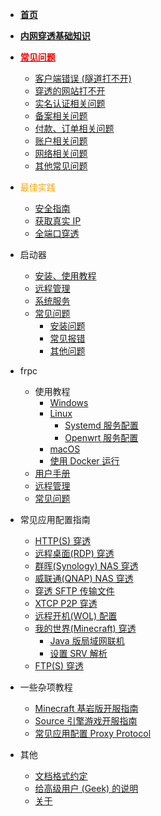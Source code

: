 - [**首页**](/HOME)

- [<b style="font-size: var(--bodyFontSize);">内网穿透基础知识</b>](/basics)

- <a href="/#/faq"><b style="color: red;font-size: var(--bodyFontSize);">常见问题</b></a>

  - [客户端错误 (隧道打不开)](/faq/client-error)
  - [穿透的网站打不开](/faq/site-inaccessible)
  - [实名认证相关问题](/faq/realname)
  - [备案相关问题](/faq/beian)
  - [付款、订单相关问题](/faq/payment)
  - [账户相关问题](/faq/account)
  - [网络相关问题](/faq/network)
  - [其他常见问题](/faq/misc)

- <span style="color: orange;">最佳实践</span>
  - [安全指南](/bestpractice/security)
  - [获取真实 IP](/bestpractice/realip)
  - [全端口穿透](/bestpractice/vpn)

- 启动器
  - [安装、使用教程](/launcher/usage)
  - [远程管理](/launcher/remote)
  - [系统服务](/launcher/service)
  - [常见问题](/faq/launcher)
    - [安装问题](/faq/launcher#install)
    - [常见报错](/faq/launcher#error)
    - [其他问题](/faq/launcher#misc)

- frpc
  - 使用教程
    - [Windows](/frpc/usage/windows)
    - [Linux](/frpc/usage/linux)
      - [Systemd 服务配置](/frpc/service/systemd)
      - [Openwrt 服务配置](/frpc/service/openwrt)
    - [macOS](/frpc/usage/macos)
    - [使用 Docker 运行](/frpc/usage/docker)
  - [用户手册](/frpc/manual)
  - [远程管理](/frpc/remote)
  - [常见问题](/faq/frpc)

- 常见应用配置指南
  - [HTTP(S) 穿透](/app/http)
  - [远程桌面(RDP) 穿透](/app/rdp)
  - [群晖(Synology) NAS 穿透](/app/synology)
  - [威联通(QNAP) NAS 穿透](/app/qnap)
  - [穿透 SFTP 传输文件](/app/sftp)
  - [XTCP P2P 穿透](/app/xtcp)
  - [远程开机(WOL) 配置](/app/wol)
  - [我的世界(Minecraft) 穿透](/app/mc)
    - [Java 版局域网联机](/app/mc#java)
    - [设置 SRV 解析](/app/mc#srv)
  - [FTP(S) 穿透](/app/ftp)

- 一些杂项教程
  - [Minecraft 基岩版开服指南](/offtopic/mc-bedrock-server)
  - [Source 引擎游戏开服指南](/offtopic/source)
  - [常见应用配置 Proxy Protocol](/offtopic/proxy-protocol)

- 其他
  - [文档格式约定](/style)
  - [给高级用户 (Geek) 的说明](/geek)
  - [关于](/about)
